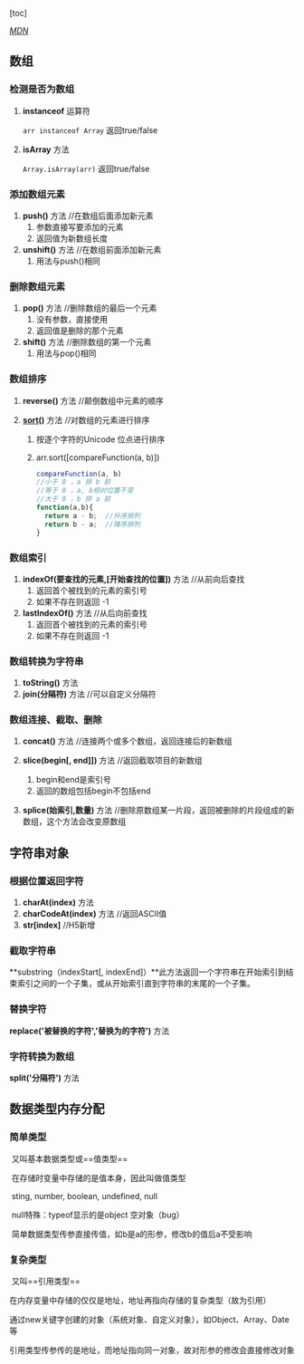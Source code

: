 [toc]

*[MDN](https://developer.mozilla.org/zh-CN/)*

## 数组

### 检测是否为数组

1. **instanceof**  运算符

   `arr instanceof Array` 返回true/false

2. **isArray** 方法

   `Array.isArray(arr)` 返回true/false

### 添加数组元素

1. **push()** 方法 //在数组后面添加新元素
   1. 参数直接写要添加的元素
   2. 返回值为新数组长度
2. **unshift()** 方法 //在数组前面添加新元素
   1. 用法与push()相同

### 删除数组元素

1. **pop()** 方法 //删除数组的最后一个元素	
   1. 没有参数，直接使用
   2. 返回值是删除的那个元素
2. **shift()** 方法 //删除数组的第一个元素
   1. 用法与pop()相同

### 数组排序

1. **reverse()** 方法 //颠倒数组中元素的顺序

2. [**sort()**](https://developer.mozilla.org/zh-CN/docs/Web/JavaScript/Reference/Global_Objects/Array/sort) 方法 //对数组的元素进行排序

   1. 按逐个字符的Unicode 位点进行排序

   2. arr.sort([compareFunction(a, b)])

      ```javascript
      compareFunction(a, b) 
      //小于 0 ，a 排 b 前
      //等于 0 ，a, b相对位置不变
      //大于 0 ，b 排 a 前
      function(a,b){
        return a - b;  //升序排列
        return b - a;  //降序排列
      }
      ```

### 数组索引

1. **indexOf(要查找的元素,[开始查找的位置])** 方法 //从前向后查找
   1. 返回首个被找到的元素的索引号
   2. 如果不存在则返回 -1
2. **lastIndexOf()** 方法 //从后向前查找
   1. 返回首个被找到的元素的索引号
   2. 如果不存在则返回 -1

### 数组转换为字符串

1. **toString()** 方法
2. **join(分隔符)** 方法 //可以自定义分隔符

### 数组连接、截取、删除

1. **concat()** 方法 //连接两个或多个数组，返回连接后的新数组
2. **slice(begin[, end]])** 方法 //返回截取项目的新数组
   1. begin和end是索引号
   2. 返回的数组包括begin不包括end

3. **splice(始索引,数量)** 方法 //删除原数组某一片段，返回被删除的片段组成的新数组，这个方法会改变原数组

## 字符串对象

### 根据位置返回字符

1. **charAt(index)** 方法 
2. **charCodeAt(index)** 方法 //返回ASCⅡ值
3. **str[index]**  //H5新增

### 截取字符串

**substring（indexStart[, indexEnd]）**此方法返回一个字符串在开始索引到结束索引之间的一个子集，或从开始索引直到字符串的末尾的一个子集。

### 替换字符

**replace('被替换的字符','替换为的字符')** 方法

### 字符转换为数组

**split('分隔符')** 方法



## 数据类型内存分配

### 简单类型

​		又叫基本数据类型或==值类型==

​	在存储时变量中存储的是值本身，因此叫做值类型

​		sting, number, boolean, undefined, null

​			null特殊：typeof显示的是object 空对象（bug）



​	简单数据类型传参直接传值，如b是a的形参，修改b的值后a不受影响



### 复杂类型

​		又叫==引用类型==

​	在内存变量中存储的仅仅是地址，地址再指向存储的复杂类型（故为引用）

​		通过new关键字创建的对象（系统对象、自定义对象），如Object、Array、Date等



​	引用类型传参传的是地址，而地址指向同一对象，故对形参的修改会直接修改对象
